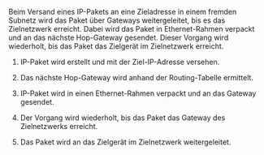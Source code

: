 Beim Versand eines IP-Pakets an eine Zieladresse in einem fremden Subnetz wird das Paket über Gateways weitergeleitet, bis es das Zielnetzwerk erreicht. Dabei wird das Paket in Ethernet-Rahmen verpackt und an das nächste Hop-Gateway gesendet. Dieser Vorgang wird wiederholt, bis das Paket das Zielgerät im Zielnetzwerk erreicht.

1. IP-Paket wird erstellt und mit der Ziel-IP-Adresse versehen.

2. Das nächste Hop-Gateway wird anhand der Routing-Tabelle ermittelt.

3. IP-Paket wird in einen Ethernet-Rahmen verpackt und an das Gateway gesendet.

4. Der Vorgang wird wiederholt, bis das Paket das Gateway des Zielnetzwerks erreicht.

5. Das Paket wird an das Zielgerät im Zielnetzwerk weitergeleitet.